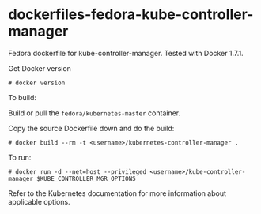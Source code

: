 dockerfiles-fedora-kube-controller-manager
==========================================

Fedora dockerfile for kube-controller-manager.  Tested with Docker 1.7.1.

Get Docker version
```
# docker version
```

To build:

Build or pull the `fedora/kubernetes-master` container.

Copy the source Dockerfile down and do the build:
```
# docker build --rm -t <username>/kubernetes-controller-manager .
```

To run:

```
# docker run -d --net=host --privileged <username>/kube-controller-manager $KUBE_CONTROLLER_MGR_OPTIONS
```

Refer to the Kubernetes documentation for more information about applicable options.
